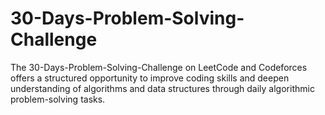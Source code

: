# 30-Days-Problem-Solving-Challenge
The 30-Days-Problem-Solving-Challenge on LeetCode and Codeforces offers a structured opportunity to improve coding skills and deepen understanding of algorithms and data structures through daily algorithmic problem-solving tasks.
